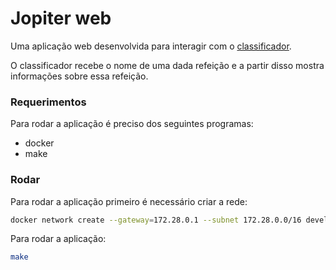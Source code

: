 # Jopiter web

Uma aplicação web desenvolvida para interagir com o [classificador](https://v2.backend.jopiter.app/api/v1/docs/swagger-ui/index.html#/classifier/classify).

O classificador recebe o nome de uma dada refeição e a partir disso mostra informações sobre essa refeição.

### Requerimentos

Para rodar a aplicação é preciso dos seguintes programas:

- docker
- make

### Rodar

Para rodar a aplicação primeiro é necessário criar a rede:

```sh
docker network create --gateway=172.28.0.1 --subnet 172.28.0.0/16 development
```

Para rodar a aplicação:

```sh
make
```
